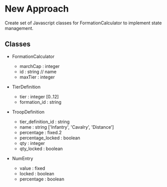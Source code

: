 # New Approach

Create set of Javascript classes for FormationCalculator to implement state management.

## Classes
* FormationCalculator
  * marchCap : integer
  * id : string // name
  * maxTier : integer

* TierDefinition
  * tier : integer [0..12]
  * formation_id : string

* TroopDefinition
  * tier_definition_id : string
  * name : string ['Infantry', 'Cavalry', 'Distance']
  * percentage : fixed.2
  * percentage_locked : boolean
  * qty : integer
  * qty_locked : boolean

* NumEntry
  * value : fixed
  * locked : boolean
  * percentage : boolean
